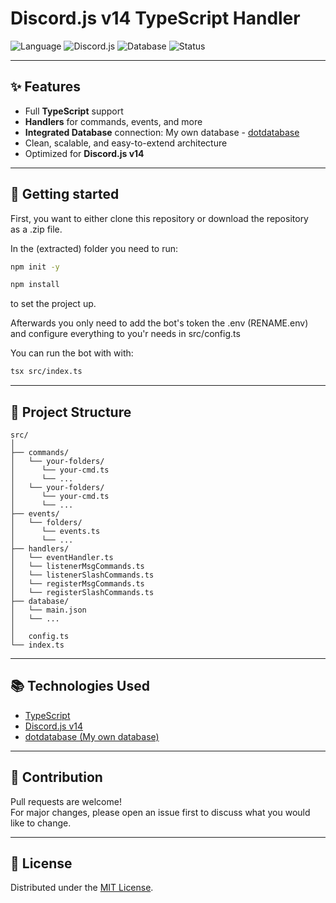 # Discord.js v14 TypeScript Handler

![Language](https://img.shields.io/badge/TypeScript-3178C6?style=for-the-badge&logo=typescript&logoColor=white)
![Discord.js](https://img.shields.io/badge/discord.js-5865F2?style=for-the-badge&logo=discord&logoColor=white)
![Database](https://img.shields.io/badge/Database-Integrated-green?style=for-the-badge)
![Status](https://img.shields.io/badge/Project-Active-brightgreen?style=for-the-badge)

---

## ✨ Features

- Full **TypeScript** support
- **Handlers** for commands, events, and more
- **Integrated Database** connection: My own database - [dotdatabase](https://github.com/NZ-Linix/dotdatabase)
- Clean, scalable, and easy-to-extend architecture
- Optimized for **Discord.js v14**

---

## 🚀 Getting started

First, you want to either clone this repository or download the repository  
as a .zip file.  

In the (extracted) folder you need to run:

```sh
npm init -y
```
```sh
npm install
```

to set the project up.  
  
Afterwards you only need to add the bot's token the .env (RENAME.env)  
and configure everything to you'r needs in src/config.ts

You can run the bot with with:
```sh
tsx src/index.ts
```

---

## 📂 Project Structure

```
src/
│
├── commands/
│   └── your-folders/
│      └── your-cmd.ts
│      └── ...
│   └── your-folders/
│      └── your-cmd.ts
│      └── ...
├── events/
│   └── folders/
│      └── events.ts
│      └── ...
├── handlers/
│   └── eventHandler.ts
│   └── listenerMsgCommands.ts
│   └── listenerSlashCommands.ts
│   └── registerMsgCommands.ts
│   └── registerSlashCommands.ts
├── database/
│   └── main.json
│   └── ...
│
│   config.ts
└── index.ts
```

---

## 📚 Technologies Used

- [TypeScript](https://www.typescriptlang.org/)
- [Discord.js v14](https://discord.js.org/)
- [dotdatabase (My own database)](https://github.com/NZ-Linix/dotdatabase)

---

## 🤝 Contribution

Pull requests are welcome!  
For major changes, please open an issue first to discuss what you would like to change.

---

## 📜 License

Distributed under the [MIT License](LICENSE).

